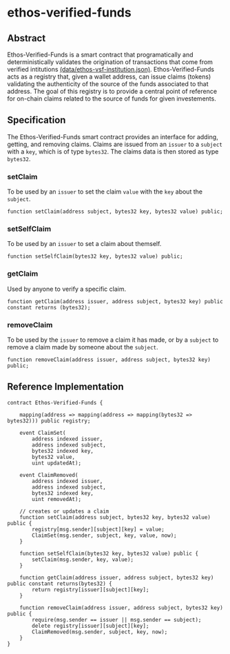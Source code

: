 # ethos-verified-funds

## Abstract

Ethos-Verified-Funds is a smart contract that programatically and deterministically validates the origination of transactions that come from verified intitutions [(data/ethos-vsf-institution.json)](https://raw.githubusercontent.com/ethos-source/ethos-verified-funds/master/ethos-vsf-institution.md). Ethos-Verified-Funds acts as a registry that, given a wallet address, can issue claims (tokens) validating the authenticity of the source of the funds associated to that address. The goal of this registry is to provide a central point of reference for on-chain claims related to the source of funds for given investements.

## Specification

The Ethos-Verified-Funds smart contract provides an interface for adding, getting, and removing claims. Claims are issued from an `issuer` to a `subject` with a `key`, which is of type `bytes32`. The claims data is then stored as type `bytes32`.

### setClaim
To be used by an `issuer` to set the claim `value` with the `key` about the `subject`.

`function setClaim(address subject, bytes32 key, bytes32 value) public;`

### setSelfClaim
To be used by an `issuer` to set a claim about themself.

`function setSelfClaim(bytes32 key, bytes32 value) public;`

### getClaim
Used by anyone to verify a specific claim.

`function getClaim(address issuer, address subject, bytes32 key) public constant returns (bytes32);`

### removeClaim
To be used by the `issuer` to remove a claim it has made, or by a `subject` to remove a claim made by someone about the `subject`.

`function removeClaim(address issuer, address subject, bytes32 key) public;`

## Reference Implementation
```
contract Ethos-Verified-Funds {

    mapping(address => mapping(address => mapping(bytes32 => bytes32))) public registry;

    event ClaimSet(
        address indexed issuer,
        address indexed subject,
        bytes32 indexed key,
        bytes32 value,
        uint updatedAt);

    event ClaimRemoved(
        address indexed issuer,
        address indexed subject,
        bytes32 indexed key,
        uint removedAt);

    // creates or updates a claim
    function setClaim(address subject, bytes32 key, bytes32 value) public {
        registry[msg.sender][subject][key] = value;
        ClaimSet(msg.sender, subject, key, value, now);
    }

    function setSelfClaim(bytes32 key, bytes32 value) public {
        setClaim(msg.sender, key, value);
    }

    function getClaim(address issuer, address subject, bytes32 key) public constant returns(bytes32) {
        return registry[issuer][subject][key];
    }

    function removeClaim(address issuer, address subject, bytes32 key) public {
        require(msg.sender == issuer || msg.sender == subject);
        delete registry[issuer][subject][key];
        ClaimRemoved(msg.sender, subject, key, now);
    }
}
```
